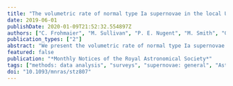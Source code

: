 ```yaml
---
title: "The volumetric rate of normal type Ia supernovae in the local Universe discovered by the Palomar Transient Factory"
date: 2019-06-01
publishDate: 2020-01-09T21:52:32.554897Z
authors: ["C. Frohmaier", "M. Sullivan", "P. E. Nugent", "M. Smith", "G. Dimitriadis", "J. S. Bloom", "S. B. Cenko", "M. M. Kasliwal", "S. R. Kulkarni", "K. Maguire", "E. O. Ofek", "D. Poznanski", "R. M. Quimby"]
publication_types: ["2"]
abstract: "We present the volumetric rate of normal type Ia supernovae (SNe Ia) discovered by the Palomar Transient Factory (PTF). Using strict data-quality cuts, and considering only periods when the PTF maintained a regular cadence, PTF discovered 90 SNe Ia at z łeq 0.09 in a well-controlled sample over three years of operation (2010-2012). We use this to calculate the volumetric rate of SN Ia events by comparing this sample to simulations of hundreds of millions of SN Ia light curves produced in statistically representative realizations of the PTF survey. This quantifies the recovery efficiency of each PTF SN Ia event, and thus the relative weighting of each event. From this, the volumetric SN Ia rate was found to be r_ v=2.43± 0.29 (stat)_-0.19̂+0.33(sys)× 10-̂5 SNe yr^1̂ Mpc^̂ h_70$^3$. This represents the most precise local measurement of the SN Ia rate. We fit a simple SN Ia delay-time distribution model, ∝ t$^-β$, to our PTF rate measurement combined with a literature sample of rate measurements from surveys at higher redshifts. We find β ̃ 1, consistent with a progenitor channel governed by the gravitational inspiral of binary white dwarfs."
featured: false
publication: "*Monthly Notices of the Royal Astronomical Society*"
tags: ["methods: data analysis", "surveys", "supernovae: general", "Astrophysics - High Energy Astrophysical Phenomena", "Astrophysics - Cosmology and Nongalactic Astrophysics"]
doi: "10.1093/mnras/stz807"
---
```


